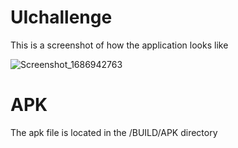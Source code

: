 # UIchallenge
This is a screenshot of how the application looks like

![Screenshot_1686942763](https://github.com/ROD-MASAMI/UIchallenge/assets/88656560/bac1b134-7bfc-47a8-b533-1330da8776a1)




# APK
The apk file is located in the /BUILD/APK directory
